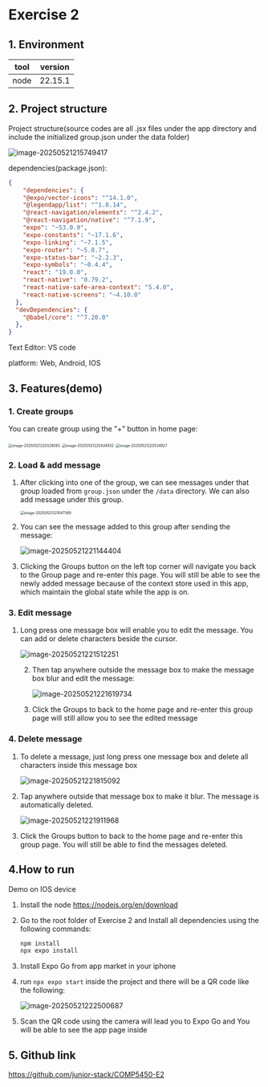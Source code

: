 # Exercise 2

## 1. Environment

| tool | version |
| ---- | ------- |
| node | 22.15.1 |

## 2. Project structure

Project structure(source codes are all .jsx files under the app directory and include the initialized group.json under the data folder)

![image-20250521215749417](readme.assets/image-20250521215749417.png)

dependencies(package.json):

```json
{
    "dependencies": {
    "@expo/vector-icons": "^14.1.0",
    "@legendapp/list": "^1.0.14",
    "@react-navigation/elements": "^2.4.2",
    "@react-navigation/native": "^7.1.9",
    "expo": "~53.0.9",
    "expo-constants": "~17.1.6",
    "expo-linking": "~7.1.5",
    "expo-router": "~5.0.7",
    "expo-status-bar": "~2.2.3",
    "expo-symbols": "~0.4.4",
    "react": "19.0.0",
    "react-native": "0.79.2",
    "react-native-safe-area-context": "5.4.0",
    "react-native-screens": "~4.10.0"
  },
  "devDependencies": {
    "@babel/core": "^7.20.0"
  },
}
```

Text Editor: VS code

platform: Web, Android, IOS



## 3. Features(demo)

### 1. Create groups

You can create group using the "+" button in home page:

<img src="readme.assets/image-20250521220328083.png" alt="image-20250521220328083" style="zoom:50%;" />

<img src="readme.assets/image-20250521220434932.png" alt="image-20250521220434932" style="zoom: 50%;" />

<img src="readme.assets/image-20250521220534927.png" alt="image-20250521220534927" style="zoom:50%;" />

### 2. Load & add message

1. After clicking into one of the group, we can see messages under that group loaded from `group.json` under the `/data` directory.  We can also add message under this group.

   <img src="readme.assets/image-20250521221047369.png" alt="image-20250521221047369" style="zoom:50%;" />

2. You can see the message added to this group after sending the message:

   ![image-20250521221144404](readme.assets/image-20250521221144404.png)

3. Clicking the Groups button on the left top corner will navigate you back to the Group page and re-enter this page. You will still be able to see the newly added message because of the context store used in this app, which maintain the global state while the app is on.



### 3. Edit message

1. Long press one message box will enable you to edit the message. You can add or delete characters beside the cursor.

   ![image-20250521221512251](readme.assets/image-20250521221512251.png)

   2. Then tap anywhere outside the message box to make the message box blur and edit the message:

      ![image-20250521221619734](readme.assets/image-20250521221619734.png)

   3. Click the Groups to back to the home page and re-enter this group page will still allow you to see the edited message



### 4. Delete message

1. To delete a message, just long press one message box and delete all characters inside this message box

   ![image-20250521221815092](readme.assets/image-20250521221815092.png)

2. Tap anywhere outside that message box to make it blur. The message is automatically deleted.

   ![image-20250521221911968](readme.assets/image-20250521221911968.png)

3. Click the Groups button to back to the home page and re-enter this group page. You will still be able to find the messages deleted.

## 4.How to run

Demo on IOS device

1. Install the node https://nodejs.org/en/download

2. Go to the root folder of Exercise 2 and Install all dependencies using the following commands:

   ```bash
   npm install
   npx expo install
   ```

3. Install Expo Go from app market in your iphone

4. run `npx expo start` inside the project and there will be a QR code like the following:

   ![image-20250521222500687](readme.assets/image-20250521222500687.png)

5. Scan the QR code using the camera will lead you to Expo Go and You will be able to see the app page inside

## 5. Github link

https://github.com/junior-stack/COMP5450-E2
